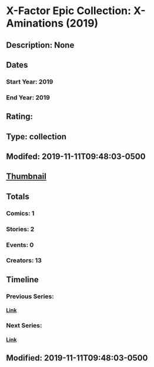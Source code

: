 # X-Factor Epic Collection: X-Aminations (2019)
## Description: None
## Dates
### Start Year: 2019
### End Year: 2019
## Rating: 
## Type: collection
## Modifed: 2019-11-11T09:48:03-0500
## [Thumbnail](http://i.annihil.us/u/prod/marvel/i/mg/b/40/image_not_available.jpg)
## Totals
### Comics: 1
### Stories: 2
### Events: 0
### Creators: 13
## Timeline
### Previous Series: 
#### [Link]()
### Next Series: 
#### [Link]()
## Modified: 2019-11-11T09:48:03-0500